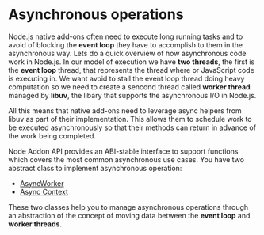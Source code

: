 # Asynchronous operations

Node.js native add-ons often need to execute long running tasks and to avoid of
blocking the **event loop** they have to accomplish to them in the asynchronous way.
Lets do a quick overview of how asynchronous code work in Node.js. In our model
of execution we have **two threads**, the first is the **event loop** thread, that
represents the thread where or JavaScript code is executing in. We want avoid to 
stall the event loop thread doing heavy computation so we need to create a sencond
thread called **worker thread** managed by **libuv**, the libary that supports the
asynchronous I/O in Node.js.

All this means that native add-ons need to leverage async helpers from libuv as
part of their implementation. This allows them to schedule work to be executed
asynchronously so that their methods can return in advance of the work being
completed.

Node Addon API provides an ABI-stable interface to support functions which covers
the most common asynchronous use cases. You have two abstract class to implement
asynchronous operation:

- [AsyncWorker](async_worker.md)
- [Async Context](async_context.md)

These two classes help you to manage asynchronous operations through an abstraction
of the concept of moving data between the **event loop** and **worker threads**.